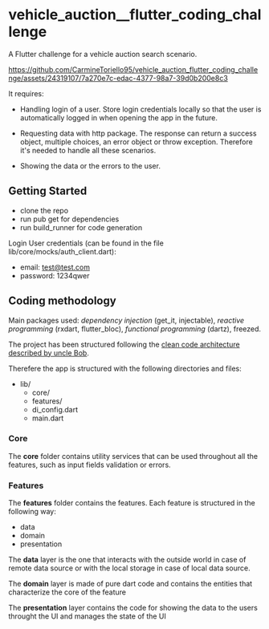 # vehicle_auction__flutter_coding_challenge

A Flutter challenge for a vehicle auction search scenario.

https://github.com/CarmineToriello95/vehicle_auction_flutter_coding_challenge/assets/24319107/7a270e7c-edac-4377-98a7-39d0b200e8c3

It requires:

 - Handling login of a user. Store login credentials locally so that the user is automatically logged in when opening the app in the future.

 - Requesting data with http package. The response can return a success object, multiple choices, an error object or throw exception. Therefore it's needed to handle all these scenarios.

 - Showing the data or the errors to the user.

## Getting Started

-  clone the repo
-  run pub get for dependencies
-  run build_runner for code generation

Login User credentials (can be found in the file lib/core/mocks/auth_client.dart):
-  email: test@test.com
-  password: 1234qwer

## Coding methodology

Main packages used:
*dependency injection* (get_it, injectable), *reactive programming* (rxdart, flutter_bloc), *functional programming* (dartz), freezed.

The project has been structured following the [clean code architecture described by uncle Bob](https://blog.cleancoder.com/uncle-bob/2012/08/13/the-clean-architecture.html).

Therefere the app is structured with the following directories and files:

- lib/
    - core/
    - features/
    - di_config.dart
    - main.dart

### Core

The **core** folder contains utility services that can be used throughout all the features, such as input fields validation or errors.

### Features

The **features** folder contains the features. Each feature is structured in the following way:
- data
- domain
- presentation

The **data** layer is the one that interacts with the outside world in case of remote data source or with the local storage in case of local data source.

The **domain** layer is made of pure dart code and contains the entities that characterize the core of the feature

The **presentation** layer contains the code for showing the data to the users throught the UI and manages the state of the UI
